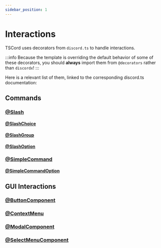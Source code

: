 ```yaml
---
sidebar_position: 1
---
```


# Interactions

TSCord uses decorators from `discord.ts` to handle interactions.

:::info
Because the template is overriding the default behavior of some of these decorators, you should **always** import them from `@decorators` rather than `discordx`! 
:::

Here is a relevant list of them, linked to the corresponding discord.ts documentation:

## Commands

### [@Slash](https://discord-ts.js.org/docs/decorators/commands/slash)
#### [@SlashChoice](https://discord-ts.js.org/docs/decorators/commands/slash-choice)
#### [@SlashGroup](https://discord-ts.js.org/docs/decorators/commands/slash-group)
#### [@SlashOption](https://discord-ts.js.org/docs/decorators/commands/slash-option)
### [@SimpleCommand](https://discord-ts.js.org/docs/decorators/commands/simple-command)
#### [@SimpleCommandOption](https://discord-ts.js.org/docs/decorators/commands/simple-command-option)

## GUI Interactions

### [@ButtonComponent](https://discord-ts.js.org/docs/decorators/gui/button-component)
### [@ContextMenu](https://discord-ts.js.org/docs/decorators/gui/context-menu)
### [@ModalComponent](https://discord-ts.js.org/docs/decorators/gui/modal-component)
### [@SelectMenuComponent](https://discord-ts.js.org/docs/decorators/gui/select-menu-component)